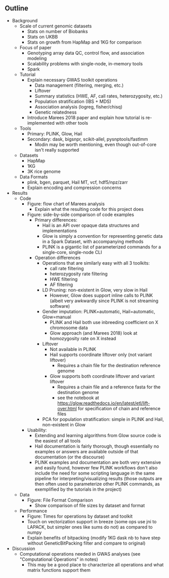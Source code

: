 ## Outline

- Background
  - Scale of current genomic datasets
    - Stats on number of Biobanks
    - Stats on UKBB
    - Stats on growth from HapMap and 1KG for comparison
  - Focus of paper
    - Genotyping array data QC, control flow, and association modeling
    - Scalability problems with single-node, in-memory tools
    - Spark
  - Tutorial
    - Explain necessary GWAS toolkit operations
      - Data management (filtering, merging, etc.)
      - Liftover
      - Summary statistics (HWE, AF, call rates, heterozygosity, etc.)
      - Population stratification (IBS + MDS)
      - Association analysis (logreg, fisher/chisq)
      - Genetic relatedness
    - Introduce Marees 2018 paper and explain how tutorial is re-implemented with other tools
  - Tools
    - Primary: PLINK, Glow, Hail
    - Secondary: dask, bigsnpr, scikit-allel, pysnptools/fastlmm
      - Modin may be worth mentioning, even though out-of-core isn't really supported
  - Datasets
    - HapMap
    - 1KG
    - 3K rice genome
  - Data Formats
    - plink, bgen, parquet, Hail MT, vcf, hdf5/npz/zarr
    - Explain encoding and compression concerns
- Results
  - Code
    - Figure: flow chart of Marees analysis
      - Explain what the resulting code for this project does
    - Figure: side-by-side comparison of code examples
      - Primary differences:
        - Hail is an API over opaque data structures and implementations
        - Glow is simply a convention for representing genetic data in a Spark Dataset, with accompanying methods
        - PLINK is a gigantic list of parameterized commands for a single-core, single-node CLI
      - Operation differences
        - Operations that are similarly easy with all 3 toolkits:
          - call rate filtering
          - heterozygosity rate filtering
          - HWE filtering
          - AF filtering
        - LD Pruning: non-existent in Glow, very slow in Hail
          - However, Glow does support inline calls to PLINK (albeit very awkwardly since PLINK is not streaming software)
        - Gender imputation: PLINK=automatic, Hail=automatic, Glow=manual
          - PLINK and Hail both use inbreeding coefficient on X chromosome data
          - Glow approach (and Marees 2018) look at homozygosity rate on X instead
        - Liftover
          - Not available in PLINK
          - Hail supports coordinate liftover only (not variant liftover)
            - Requires a chain file for the destination reference genome
          - Glow supports both coordinate liftover and variant liftover
            - Requires a chain file and a reference fasta for the destination genome
            - see the notebook at https://glow.readthedocs.io/en/latest/etl/lift-over.html for specification of chain and reference files
        - PCA for population stratification: simple in PLINK and Hail, non-existent in Glow
    - Usability:
      - Extending and learning algorithms from Glow source code is the easiest of all tools
      - Hail documentation is fairly thorough, though essentially no examples or answers are available outside of that documentation (or the discourse)
      - PLINK examples and documentation are both very extensive and easily found, however few PLINK workflows don't also include the need for some
        scripting language in the same pipeline for interpreting/visualizing results (those outputs are then often used to parameterize other PLINK commands, as exemplified by the tutorials in the project)
  - Data
    - Figure: File Format Comparison
      - Show comparison of file sizes by dataset and format
  - Performance
    - Figure: Times for operations by dataset and toolkit
    - Touch on vectorization support in breeze (some ops use jni to LAPACK, but simpler ones like sums do not) as compared to numpy
    - Explain benefits of bitpacking (modify 1KG dask nb to have step without GeneticBitPacking filter and compare to original)
- Discussion
  - Computational operations needed in GWAS analyses (see "Computational Operations" in notes)
    - This may be a good place to characterize all operations and what matrix functions support them 

